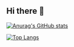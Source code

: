 ## Hi there 👋

[![Anurag's GitHub stats](https://justin-readme-stats.vercel.app/api?username=justinmunro&show_icons=true&theme=synthwave)](https://github.com/anuraghazra/github-readme-stats)

[![Top Langs](https://justin-readme-stats.vercel.app/api/top-langs/?username=justinmunro&langs_count=10)](https://github.com/anuraghazra/github-readme-stats)

<!--
**justinmunro/justinmunro** is a ✨ _special_ ✨ repository because its `README.md` (this file) appears on your GitHub profile.

Here are some ideas to get you started:

- 🔭 I’m currently working on ...
- 🌱 I’m currently learning ...
- 👯 I’m looking to collaborate on ...
- 🤔 I’m looking for help with ...
- 💬 Ask me about ...
- 📫 How to reach me: ...
- 😄 Pronouns: ...
- ⚡ Fun fact: ...
-->
